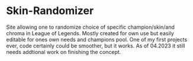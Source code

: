 # Skin-Randomizer
Site allowing one to randomize choice of specific champion/skin/and chroma in League of Legends. Mostly created for own use but easily editable for ones own needs and champions pool.
One of my first projects ever, code certainly could be smoother, but it works.
As of 04.2023 it still needs addtional work on finishing the concept.
